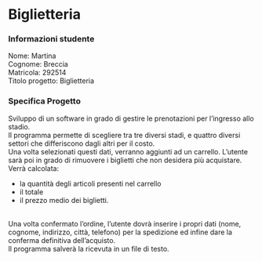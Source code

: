 
# Biglietteria

### Informazioni studente
Nome:				Martina<br>
Cognome:			Breccia<br>
Matricola:			292514<br>
Titolo progetto:	Biglietteria<br>

### Specifica Progetto

Sviluppo di un software in grado di gestire le prenotazioni per l’ingresso allo stadio.<br>
Il programma permette di scegliere tra tre diversi stadi, e quattro diversi settori che differiscono dagli altri per il costo.<br>
Una volta selezionati questi dati, verranno aggiunti ad un carrello. L’utente sarà poi in grado di rimuovere i biglietti che non desidera più acquistare.<br>
Verrà calcolata: <br>
  -	la quantità degli articoli presenti nel carrello<br>
  -	il totale <br>
  -	il prezzo medio dei biglietti.<br>
<br>
Una volta confermato l’ordine, l’utente dovrà inserire i propri dati (nome, cognome, indirizzo, città, telefono) per la spedizione ed infine dare la conferma definitiva dell’acquisto.<br>
Il programma salverà la ricevuta in un file di testo.<br>

